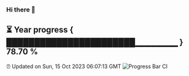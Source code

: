 ### Hi there 👋
⏳ Year progress { ███████████████████████▁▁▁▁▁▁▁ } 78.70 %
---
⏰ Updated on Sun, 15 Oct 2023 06:07:13 GMT
![Progress Bar CI](https://github.com/Moyi321/Moyi321/workflows/Progress%20Bar%20CI/badge.svg)
